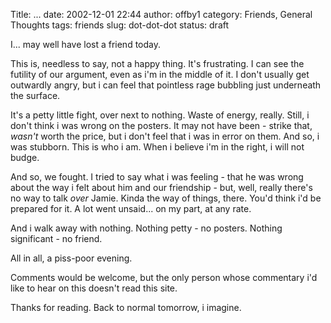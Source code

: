 Title: ...
date: 2002-12-01 22:44
author: offby1
category: Friends, General Thoughts
tags: friends
slug: dot-dot-dot
status: draft

I\... may well have lost a friend today.

This is, needless to say, not a happy thing. It\'s frustrating. I can see the futility of our argument, even as i\'m in the middle of it. I don\'t usually get outwardly angry, but i can feel that pointless rage bubbling just underneath the surface.

It\'s a petty little fight, over next to nothing. Waste of energy, really. Still, i don\'t think i was wrong on the posters. It may not have been - strike that, *wasn\'t* worth the price, but i don\'t feel that i was in error on them. And so, i was stubborn. This is who i am. When i believe i\'m in the right, i will not budge.

And so, we fought. I tried to say what i was feeling - that he was wrong about the way i felt about him and our friendship - but, well, really there\'s no way to talk *over* Jamie. Kinda the way of things, there. You\'d think i\'d be prepared for it. A lot went unsaid\... on my part, at any rate.

And i walk away with nothing. Nothing petty - no posters. Nothing significant - no friend.

All in all, a piss-poor evening.

Comments would be welcome, but the only person whose commentary i\'d like to hear on this doesn\'t read this site.

Thanks for reading. Back to normal tomorrow, i imagine.
